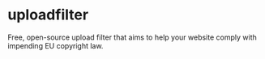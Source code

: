# uploadfilter
Free, open-source upload filter that aims to help your website comply with impending EU copyright law.

